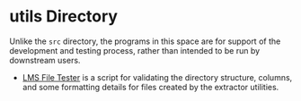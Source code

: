 # utils Directory

Unlike the `src` directory, the programs in this space are for support of the
development and testing process, rather than intended to be run by downstream
users.

* [LMS File Tester](file-tester/) is a script for validating the directory
  structure, columns, and some formatting details for files created by the
  extractor utilities.
